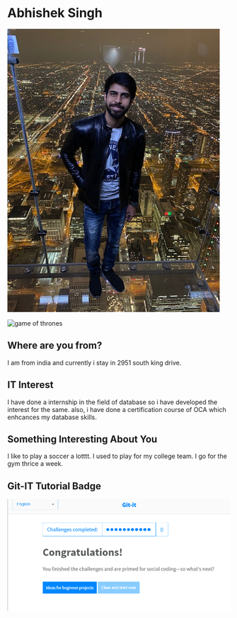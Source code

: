 # Abhishek Singh

![my self](abhishek.jpg "myself")

![game of thrones](got.jpg "game of thrones")

## Where are you from?

I am from india and currently i stay in 2951 south king drive.

## IT Interest
I have done a internship in the field of database so i have developed the interest for the same. also, i have done a certification course of OCA which enhcances my database skills.

## Something Interesting About You

I like to play a soccer a lotttt. I used to play for my college team. I go for the gym thrice a week.

## Git-IT Tutorial Badge

![Git Tutorial](result.PNG "Result")

